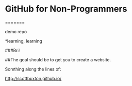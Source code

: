 # GitHub for Non-Programmers
=======

demo repo

*learning, learning

###Bri!

##The goal should be to get you to create a website.

Somthing along the lines of:

http://scottbuxton.github.io/

